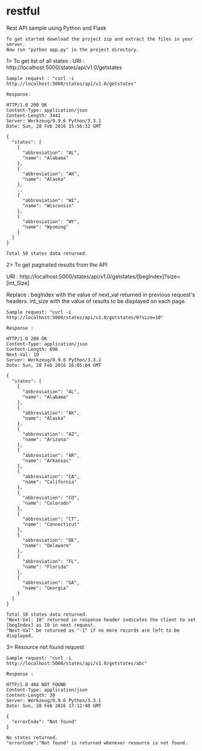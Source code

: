 # restful
Rest API sample using Python and Flask

	To get started download the project zip and extract the files in your server.
	Now run "python app.py" in the project directory.

1> To get list of all states :
URI : http://localhost:5000/states/api/v1.0/getstates

```
Sample request : "curl -i http://localhost:5000/states/api/v1.0/getstates"

Response: 

HTTP/1.0 200 OK
Content-Type: application/json
Content-Length: 3441
Server: Werkzeug/0.9.6 Python/3.3.1
Date: Sun, 28 Feb 2016 15:56:32 GMT

{
  "states": [
    {
      "abbreviation": "AL", 
      "name": "Alabama"
    }, 
    {
      "abbreviation": "AK", 
      "name": "Alaska"
    },
    ..
    {
      "abbreviation": "WI", 
      "name": "Wisconsin"
    }, 
    {
      "abbreviation": "WY", 
      "name": "Wyoming"
    }
  ]
}
```

	Total 50 states data returned.

2> To get paginated results from the API

URI : http://localhost:5000/states/api/v1.0/getstates/[begIndex]?size=[int_Size]

Replace : begIndex with the value of next_val returned in previous request's headers.
	  int_size with the value of results to be displayed on each page.

```
Sample request: "curl -i http://localhost:5000/states/api/v1.0/getstates/0?size=10"

Response :

HTTP/1.0 200 OK
Content-Type: application/json
Content-Length: 698
Next-Val: 10
Server: Werkzeug/0.9.6 Python/3.3.1
Date: Sun, 28 Feb 2016 16:05:04 GMT

{
  "states": [
    {
      "abbreviation": "AL", 
      "name": "Alabama"
    }, 
    {
      "abbreviation": "AK", 
      "name": "Alaska"
    }, 
    {
      "abbreviation": "AZ", 
      "name": "Arizona"
    }, 
    {
      "abbreviation": "AR", 
      "name": "Arkansas"
    }, 
    {
      "abbreviation": "CA", 
      "name": "California"
    }, 
    {
      "abbreviation": "CO", 
      "name": "Colorado"
    }, 
    {
      "abbreviation": "CT", 
      "name": "Connecticut"
    }, 
    {
      "abbreviation": "DE", 
      "name": "Delaware"
    }, 
    {
      "abbreviation": "FL", 
      "name": "Florida"
    }, 
    {
      "abbreviation": "GA", 
      "name": "Georgia"
    }
  ]
}
```

	Total 10 states data returned.
	"Next-Val: 10" returned in response header indicates the client to set [begIndex] as 10 in next request.
	"Next-Val" be returned as "-1" if no more records are left to be displayed.

3> Resource not found request

```
Sample request: "curl -i http://localhost:5000/states/api/v1.0/getstates/abc"

Response :

HTTP/1.0 404 NOT FOUND
Content-Type: application/json
Content-Length: 30
Server: Werkzeug/0.9.6 Python/3.3.1
Date: Sun, 28 Feb 2016 17:12:40 GMT

{
  "errorCode": "Not found"
}
```

	No states returned.
	"errorCode":"Not found" is returned whenever resource is not found.
